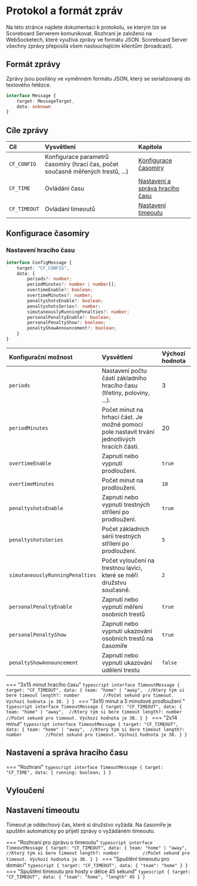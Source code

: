 # Protokol a formát zpráv
Na této stránce najdete dokumentaci k protokolu, se kterým lze se Scoreboard Serverem komunikovat. Rozhraní je založeno na WebSocketech, které využívá zprávy ve formátu JSON. Scoreboard Server všechny zprávy přeposílá všem naslouchajícím klientům (broadcast).

## Formát zprávy
Zprávy jsou posílány ve vyměnném formátu JSON, který se serializovaný do textového řetězce. 

```typescript
interface Message {
    target: MessageTarget,
    data: unknown
}
```

## Cíle zprávy
|Cíl|Vysvětlení|Kapitola|
|:--|:--|:--|
|`CF_CONFIG`|Konfigurace parametrů časomíry (hrací čas, počet současně měřených trestů, ...)|[Konfigurace časomíry](#konfigurace-casomiry)|
|`CF_TIME`|Ovládání času|[Nastavení a správa hracího času](#nastaveni-a-sprava-hraciho-casu)|
|`CF_TIMEOUT`|Ovládání timeoutů|[Nastavení timeoutu](#nastaveni-timeoutu)|

## Konfigurace časomíry

### Nastavení hracího času
```typescript
interface ConfigMessage {
    target: "CF_CONFIG",
    data: {
        periods?: number;
        periodMinutes?: number | number[];
        overtimeEnable?: boolean;
        overtimeMinutes?: number;
        penaltyshotsEnable?: boolean;
        penaltyshotsSeries?: number;
        simutaneouslyRunningPenalties?: number;
        personalPenaltyEnable?: boolean;
        personalPenaltyShow?: boolean;
        penaltyShowAnnouncement?: boolean;
    }
}
```

|Konfigurační možnost|Vysvětlení|Výchozí hodnota|
|:---|:---|:---|
|`periods`|Nastavení počtu částí základního hracího času (třetiny, poloviny, ...).|3|
|`periodMinutes`|Počet minut na hrhací část. Je možné pomocí pole nastavit trvání jednotlivých hracích částí.|20|
|`overtimeEnable`|Zapnutí nebo vypnutí prodloužení.|`true`|
|`overtimeMinutes`|Počet minut na prodloužení.|`10`|
|`penaltyshotsEnable`|Zapnutí nebo vypnutí trestných střílení po prodloužení.|`true`|
|`penaltyshotsSeries`|Počet základních sérií trestných střílení po prodloužení.|`5`|
|`simutaneouslyRunningPenalties`|Počet vyloučení na trestnou lavici, které se měří družstvu současně.|`2`|
|`personalPenaltyEnable`|Zapnutí nebo vypnutí měření osobních trestů|`true`|
|`personalPenaltyShow`|Zapnutí nebo vypnutí ukazování osobních trestů na časomíře|`true`|
|`penaltyShowAnnouncement`|Zapnutí nebo vypnutí ukazování udělení trestu |`false`|


=== "3x15 minut hracího času"
    ```typescript
    interface TimeoutMessage {
        target: "CF_TIMEOUT",
        data: {
            team: "home" | "away",  //Který tým si bere timeout
            length?: number         //Počet sekund pro timeout. Výchozí hodnota je 30.
        }
    }
    ```
=== "3x10 minut a 5 minutové prodloužení "
    ```typescript
    interface TimeoutMessage {
        target: "CF_TIMEOUT",
        data: {
            team: "home" | "away",  //Který tým si bere timeout
            length?: number         //Počet sekund pro timeout. Výchozí hodnota je 30.
        }
    }
    ```
=== "2x14 minut"
    ```typescript
    interface TimeoutMessage {
        target: "CF_TIMEOUT",
        data: {
            team: "home" | "away",  //Který tým si bere timeout
            length?: number         //Počet sekund pro timeout. Výchozí hodnota je 30.
        }
    }
    ```


## Nastavení a správa hracího času
=== "Rozhraní"
    ```typescript
    interface TimeoutMessage {
        target: "CF_TIME",
        data: {
            running: boolean;
        }
    }
    ```

## Vyloučení


## Nastavení timeoutu
Timeout je oddechový čas, které si družstvo vyžádá. Na časomíře je spuštěn automaticky po přijetí zprávy o vyžádáném timeoutu.

=== "Rozhraní pro zprávu o timeoutu"
    ```typescript
    interface TimeoutMessage {
        target: "CF_TIMEOUT",
        data: {
            team: "home" | "away",  //Který tým si bere timeout
            length?: number         //Počet sekund pro timeout. Výchozí hodnota je 30.
        }
    }
    ```
=== "Spuštění timeoutu pro domácí" 
    ```typescript
    {
        target: "CF_TIMEOUT",
        data: {
            "team": "home"
        }
    }
    ```
=== "Spuštění timeoutu pro hosty v délce 45 sekund" 
    ```typescript
    {
        target: "CF_TIMEOUT",
        data: {
            "team": "home",
            "length" 45
        }
    }
    ```